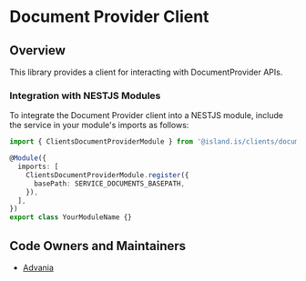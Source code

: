 # Document Provider Client

## Overview

This library provides a client for interacting with DocumentProvider APIs.

### Integration with NESTJS Modules

To integrate the Document Provider client into a NESTJS module, include the service in your module's imports as follows:

```typescript
import { ClientsDocumentProviderModule } from '@island.is/clients/document-provider';

@Module({
  imports: [
    ClientsDocumentProviderModule.register({
      basePath: SERVICE_DOCUMENTS_BASEPATH,
    }),
  ],
})
export class YourModuleName {}
```

## Code Owners and Maintainers

- [Advania](https://github.com/orgs/island-is/teams/advania-silicon-valley/members)